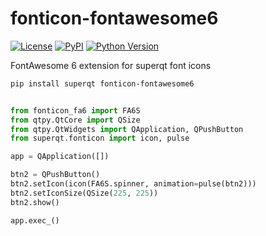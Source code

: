 # fonticon-fontawesome6

[![License](https://img.shields.io/pypi/l/fonticon-fontawesome6.svg?color=green)](https://github.com/tlambert03/fonticon-fontawesome6/raw/master/LICENSE)
[![PyPI](https://img.shields.io/pypi/v/fonticon-fontawesome6.svg?color=green)](https://pypi.org/project/fonticon-fontawesome6)
[![Python Version](https://img.shields.io/pypi/pyversions/fonticon-fontawesome6.svg?color=green)](https://python.org)

FontAwesome 6 extension for superqt font icons

```sh
pip install superqt fonticon-fontawesome6
```

```python

from fonticon_fa6 import FA6S
from qtpy.QtCore import QSize
from qtpy.QtWidgets import QApplication, QPushButton
from superqt.fonticon import icon, pulse

app = QApplication([])

btn2 = QPushButton()
btn2.setIcon(icon(FA6S.spinner, animation=pulse(btn2)))
btn2.setIconSize(QSize(225, 225))
btn2.show()

app.exec_()
```
